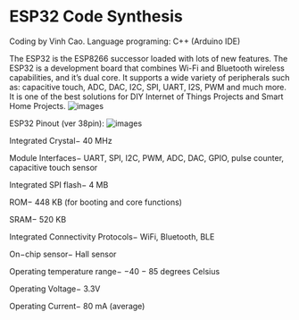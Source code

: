 
# ESP32 Code Synthesis

Coding by Vinh Cao.
Language programing: C++ (Arduino IDE)

The ESP32 is the ESP8266 successor loaded with lots of new features. The ESP32 is a development board that combines Wi-Fi and Bluetooth wireless capabilities, and it’s dual core. It supports a wide variety of peripherals such as: capacitive touch, ADC, DAC, I2C, SPI, UART, I2S, PWM and much more. It is one of the best solutions for DIY Internet of Things Projects and Smart Home Projects.
![images](https://i0.wp.com/randomnerdtutorials.com/wp-content/uploads/2022/10/espressif-logo.png?resize=300%2C60&quality=100&strip=all&ssl=1)

ESP32 Pinout (ver 38pin):
![images](https://www.upesy.com/cdn/shop/articles/doc-esp32-pinout-reference-wroom-devkit_9db79068-c59c-4142-91f0-bb361d3b7dac.jpg?v=1706553444)

Integrated Crystal− 40 MHz

Module Interfaces− UART, SPI, I2C, PWM, ADC, DAC, GPIO, pulse counter, capacitive touch sensor

Integrated SPI flash− 4 MB

ROM− 448 KB (for booting and core functions)

SRAM− 520 KB

Integrated Connectivity Protocols− WiFi, Bluetooth, BLE

On−chip sensor− Hall sensor

Operating temperature range− −40 − 85 degrees Celsius

Operating Voltage− 3.3V

Operating Current− 80 mA (average)
